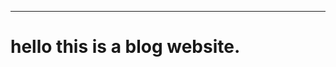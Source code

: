 ----------------------------------------------------------------------------------------------------------------------------------------
# hello this is a blog website.